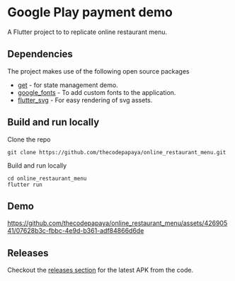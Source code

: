 # Google Play payment demo

A Flutter project to to replicate online restaurant menu. 

## Dependencies

The project makes use of the following open source packages

- [get](https://pub.dev/packages/get) - for state management demo.
- [google_fonts](https://pub.dev/packages/google_fonts) - To add custom fonts to the application.
- [flutter_svg](https://pub.dev/packages/flutter_svg) - For easy rendering of svg assets.

## Build and run locally

Clone the repo 
 
```
git clone https://github.com/thecodepapaya/online_restaurant_menu.git
```

Build and run locally 
```
cd online_restaurant_menu
flutter run
```
## Demo

https://github.com/thecodepapaya/online_restaurant_menu/assets/42690541/07628b3c-fbbc-4e9d-b361-adf84866d6de


## Releases

Checkout the [releases section](https://github.com/thecodepapaya/online_restaurant_menu/releases/latest) for the latest APK from the code.


